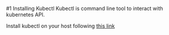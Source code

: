 #1 Installing Kubectl
Kubectl is command line tool to interact with kubernetes API.

Install kubectl on your host following [this link](https://kubernetes.io/docs/tasks/tools/install-kubectl/) 

